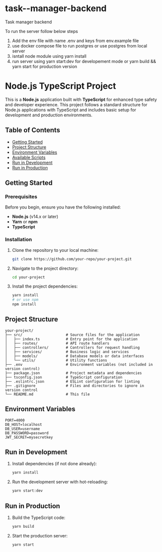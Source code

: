 # task--manager-backend
Task manager backend

To run the server follow below steps
 1. Add the env file with name .env and keys from env.example file
 2. use docker compose file to run postgres or use postgres from local server
 3. isntall node module using yarn install
 4. run server using yarn start:dev for developement mode or yarn build && yarn start for production version

 # Node.js TypeScript Project

This is a **Node.js** application built with **TypeScript** for enhanced type safety and developer experience. This project follows a standard structure for Node.js applications with TypeScript and includes basic setup for development and production environments.

## Table of Contents
- [Getting Started](#getting-started)
- [Project Structure](#project-structure)
- [Environment Variables](#environment-variables)
- [Available Scripts](#available-scripts)
- [Run in Development](#run-in-development)
- [Run in Production](#run-in-production)

## Getting Started

### Prerequisites

Before you begin, ensure you have the following installed:

- **Node.js** (v14.x or later)
- **Yarn** or **npm**
- **TypeScript**

### Installation

1. Clone the repository to your local machine:

   ```bash
   git clone https://github.com/your-repo/your-project.git

2. Navigate to the project directory:

    ```bash
    cd your-project

3. Install the project dependencies:

    ```bash
    yarn install
    # or use npm
    npm install

## Project Structure

    your-project/
    ├── src/                    # Source files for the application
    │   ├── index.ts            # Entry point for the application
    │   ├── routes/             # API route handlers
    │   ├── controllers/        # Controllers for request handling
    │   ├── services/           # Business logic and services
    │   ├── models/             # Database models or data interfaces
    │   └── utils/              # Utility functions
    ├── .env                    # Environment variables (not included in version control)
    ├── package.json            # Project metadata and dependencies
    ├── tsconfig.json           # TypeScript configuration
    ├── .eslintrc.json          # ESLint configuration for linting
    ├── .gitignore              # Files and directories to ignore in version control
    └── README.md               # This file

## Environment Variables

    PORT=4000
    DB_HOST=localhost
    DB_USER=username
    DB_PASSWORD=password
    JWT_SECRET=mysecretkey

## Run in Development

1. Install dependencies (if not done already):

    ```bash
    yarn install

2. Run the development server with hot-reloading:
    
    ```bash
    yarn start:dev

## Run in Production

1. Build the TypeScript code:

    ```bash
    yarn build

2. Start the production server:

    ```bash
    yarn start
